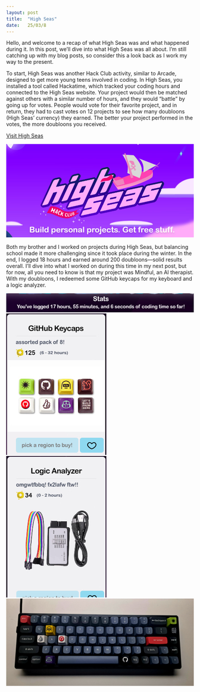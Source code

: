 ```yaml
---
layout: post
title:  "High Seas"
date:   25/03/8
---
```


<p class="intro"><span class="dropcap">H</span>ello, and welcome to a recap of what High Seas was and what happened during it. In this post, we’ll dive into what High Seas was all about. I’m still catching up with my blog posts, so consider this a look back as I work my way to the present.</p>

To start, High Seas was another Hack Club activity, similar to Arcade, designed to get more young teens involved in coding. In High Seas, you installed a tool called Hackatime, which tracked your coding hours and connected to the High Seas website. Your project would then be matched against others with a similar number of hours, and they would “battle” by going up for votes. People would vote for their favorite project, and in return, they had to cast votes on 12 projects to see how many doubloons (High Seas’ currency) they earned. The better your project performed in the votes, the more doubloons you received.

<a href="https://highseas.hackclub.com/">Visit High Seas</a>

<img src="/assets/img/high-seas.jpg" alt="">

Both my brother and I worked on projects during High Seas, but balancing school made it more challenging since it took place during the winter. In the end, I logged 18 hours and earned around 200 doubloons—solid results overall. I’ll dive into what I worked on during this time in my next post, but for now, all you need to know is that my project was Mindful, an AI therapist. With my doubloons, I redeemed some GitHub keycaps for my keyboard and a logic analyzer.

<img src="/assets/img/coding-time.jpg" alt="">
<img src="/assets/img/keycaps.jpg" alt="">
<img src="/assets/img/logic-analizer.jpg" alt="">
<img src="/assets/img/k6-keycaps.jpg" alt="">
